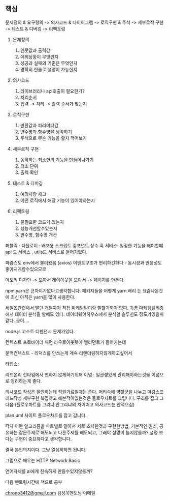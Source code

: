 ## 핵심
문제정의 & 요구정의 -> 의사코드 & 다이어그램 -> 로직구현  & 주석 -> 세부로직 구현 -> 테스트 & 디버깅 ->  리팩토링

1. 문제정의 
	1. 인풋값과 출력값
	2. 예외상황이  무엇인지
	3. 성공과 실패의 기준은 무엇인지
	4. 명확히 한줄로 설명이 가능한지

2. 의사코드
	1. 라이브러리나 api호출이 필요한가?
	2. 처리순서
	3. 입력 -> 처리 -> 츨력 순서가 맞는지

3. 로직구현
	1. 반환값과 파라미터값 
	2. 변수명과 함수명을 생각하기
	3. 주석으로 무슨 기능을 할지 적어보기

4. 세부로직 구현
	1. 동작하는 최소한의 기능을 만들어나가기
	2. 최소 단위
	3. 출력 확인
	

5. 테스트 & 디버깅
	1. 예외사항 체크
	2. 어떤 로직에서 해당 기능이 있어야하는지

6. 리팩토링
	1. 불필요한 코드가 있는지
	2. 성능개선할수있는지
	3. 변수명, 함수명 개선

퍼블릭 : 
디플로이 : 배포용 스크립트
컴포넌트
상수
훅
서비스: 일정한 기능을 해야할떄 api 도 서비스 , utils도 서비스로 들어가있다.

파람스도 env에서 불러왔음 (axios)
이벤트구조가 편리하긴하다 - 동시성과 반응성도 좋아지게할수있으므로

아토믹 디자인 -> 모아서 레이아웃을 모아서 -> 페이지를 만든다. 

npm yarn은 큰차이가없다고생각합니다. 패키지들을 어떻게 
yarn 배리 는 요즘나온것에 최신 
아직은  yarn을 많이 사용한다.

세일즈관련해서 말단 개발자가 직접 마케팅팀이랑 말할기회가 없다. 가끔 마케팅팀직종에서 데이터 분석을 할때도 있다. 데이터웨어하우스에서 분석할  솔루션도 정도가있을꺼같다. 굳이....

node.js 고스트  디펜던시 문제가있다.

컨텍스트  프로바이더  패턴
라우트아웃렛에 엘리먼트가 들어가는데

문맥컨텍스트 - 리덕스를 안쓰는게 계속 리랜더링하지않게하고싶어서

타입스:  

리드온리 런타임에서 변하지 않게하기위해
이넘 : 일관성있게 관리해야하는것들  이넘으로 정리하는게 좋다.

의사코드 작성은 잘안하는데 직원가르칠때는 쓴다. 머리속에 역할군을  나누고  마감스프레드작성 세부구현
복잡하고 해본적이없는것은 플로우차트를 그립니다. 구조를 잡고 그다음 (플로우차트를  그리냐 안그리냐의 차이이고 의사코드는 안적으심)

plan.uml 사이트 
플로우차트를 잡고 갑니다.

각자 어떤 알고리즘을 파트별로 맡아서 서로 조사한것과 구현한방법, 기본적인 원리, 공유하는 같은주제로 해도되고 다른주제를 해도되고, 그래야 설명이 늘지않을까? 설명 보다는 구현이  중요하다고 생각합니다.

결국 본인의지이다. 그냥 열심히하면 됩니다.

그림으로 배우는 HTTP Network Basic 

언어자체를 ai에게 친숙하게 만들수있지않을까?

다음 멘토링시간에 책으로 공부

chrono3412@gmail.com 김성욱멘토님 이메일